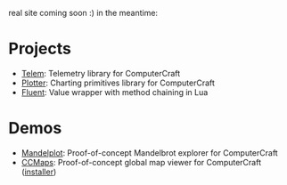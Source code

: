 real site coming soon :) in the meantime:

# Projects
 - [Telem](https://telem.cyberbit.dev): Telemetry library for ComputerCraft
 - [Plotter](https://github.com/cyberbit/plotter): Charting primitives library for ComputerCraft
 - [Fluent](https://github.com/cyberbit/fluent): Value wrapper with method chaining in Lua

# Demos
 - [Mandelplot](https://gist.github.com/cyberbit/762ecc475eaab511cb6191052a47a5e3): Proof-of-concept Mandelbrot explorer for ComputerCraft
 - [CCMaps](https://gist.github.com/cyberbit/b64e2e04b1006778b9077553768e07f4): Proof-of-concept global map viewer for ComputerCraft ([installer](https://gist.github.com/cyberbit/993372d662918aeb4973701ac7122987))
